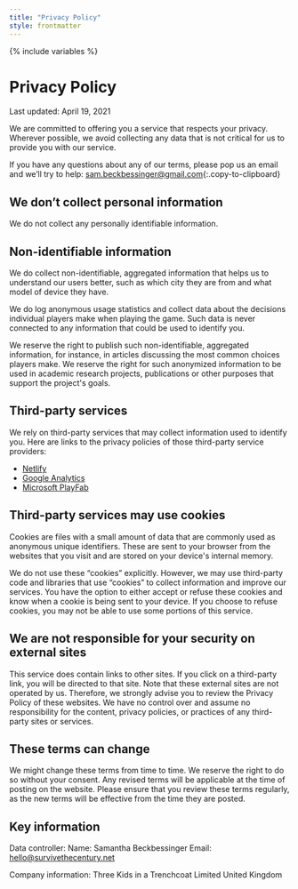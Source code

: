 ```yaml
---
title: "Privacy Policy"
style: frontmatter
---
```


{% include variables %}

# Privacy Policy

Last updated: April 19, 2021

We are committed to offering you a service that respects your privacy. Wherever possible, we avoid collecting any data that is not critical for us to provide you with our service.

If you have any questions about any of our terms, please pop us an email and we’ll try to help: [sam.beckbessinger@gmail.com](mailto:sam.beckbessinger@gmail.com){:.copy-to-clipboard}

## We don’t collect personal information

We do not collect any personally identifiable information.

## Non-identifiable information

We do collect non-identifiable, aggregated information that helps us to understand our users better, such as which city they are from and what model of device they have. 

We do log anonymous usage statistics and collect data about the decisions individual players make when playing the game. Such data is never connected to any information that could be used to identify you.

We reserve the right to publish such non-identifiable, aggregated information, for instance, in articles discussing the most common choices players make. We reserve the right for such anonymized information to be used in academic research projects, publications or other purposes that support the project's goals.

## Third-party services

We rely on third-party services that may collect information used to identify you. Here are links to the privacy policies of those third-party service providers:

- [Netlify](https://www.netlify.com/privacy/)
- [Google Analytics](https://policies.google.com/privacy)
- [Microsoft PlayFab](https://privacy.microsoft.com/en-us/privacystatement)

## Third-party services may use cookies

Cookies are files with a small amount of data that are commonly used as anonymous unique identifiers. These are sent to your browser from the websites that you visit and are stored on your device's internal memory.

We do not use these “cookies” explicitly. However, we may use third-party code and libraries that use “cookies” to collect information and improve our services. You have the option to either accept or refuse these cookies and know when a cookie is being sent to your device. If you choose to refuse cookies, you may not be able to use some portions of this service.

## We are not responsible for your security on external sites

This service does contain links to other sites. If you click on a third-party link, you will be directed to that site. Note that these external sites are not operated by us. Therefore, we strongly advise you to review the Privacy Policy of these websites. We have no control over and assume no responsibility for the content, privacy policies, or practices of any third-party sites or services.

## These terms can change

We might change these terms from time to time. We reserve the right to do so without your consent. Any revised terms will be applicable at the time of posting on the website. Please ensure that you review these terms regularly, as the new terms will be effective from the time they are posted.

## Key information

Data controller: 
Name: Samantha Beckbessinger 
Email: [hello@survivethecentury.net](mailto:hello@survivethecentury.net)

Company information:
Three Kids in a Trenchcoat Limited
United Kingdom
